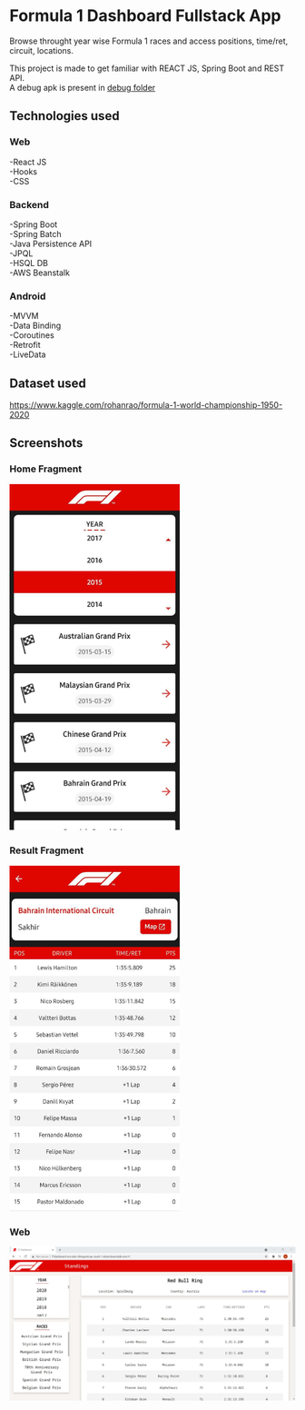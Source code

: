# Formula 1 Dashboard Fullstack App

Browse throught year wise Formula 1 races and access positions, time/ret, circuit, locations.

This project is made to get familiar with REACT JS, Spring Boot and REST API.\
A debug apk is present in [debug folder](./android/app/build/outputs/apk/debug)

## Technologies used

### Web

-React JS\
-Hooks\
-CSS

### Backend

-Spring Boot\
-Spring Batch\
-Java Persistence API\
-JPQL\
-HSQL DB\
-AWS Beanstalk

### Android

-MVVM\
-Data Binding\
-Coroutines\
-Retrofit\
-LiveData

## Dataset used
https://www.kaggle.com/rohanrao/formula-1-world-championship-1950-2020

## Screenshots

### Home Fragment
<img src="https://github.com/sainisahil1/formula1-dashboard/blob/main/homefragment.jpeg" width="300" />

### Result Fragment
<img src="https://github.com/sainisahil1/formula1-dashboard/blob/main/resultfragment.jpeg" width="300" />

### Web
<img src="https://github.com/sainisahil1/formula1-dashboard/blob/main/web_ss.JPG" />

